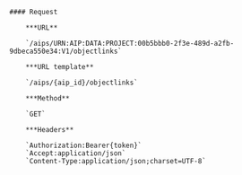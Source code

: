     #### Request

        ***URL**

        `/aips/URN:AIP:DATA:PROJECT:00b5bbb0-2f3e-489d-a2fb-9dbeca550e34:V1/objectlinks`

        ***URL template**

        `/aips/{aip_id}/objectlinks`

        ***Method**

        `GET`

        ***Headers**

        `Authorization:Bearer{token}`
        `Accept:application/json`
        `Content-Type:application/json;charset=UTF-8`
